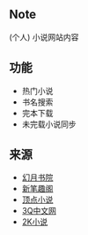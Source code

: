 ## Note
(个人) 小说网站内容

## 功能
* 热门小说
* 书名搜索
* 完本下载
* 未完载小说同步

## 来源
* [幻月书院](http://www.huanyue123.com/)
* [新笔趣阁](http://www.xbiquge.la/)
* [顶点小说](https://www.ddxs.cc/)
* [3Q中文网](https://www.3qzone.com/)
* [2K小说](https://www.fpzw.com/)